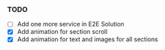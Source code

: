 ### TODO

- [ ] Add one more service in E2E Solution
- [x] Add animation for section scroll
- [x] Add animation for text and images for all sections

